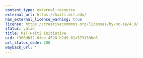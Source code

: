 ```yaml
---
content_type: external-resource
external_url: https://haiti.mit.edu/
has_external_license_warning: true
license: https://creativecommons.org/licenses/by-nc-sa/4.0/
status: valid
title: MIT-Haiti Initiative
uid: f300db32-0fde-4528-b2d9-61a573133bd6
url_status_code: 200
wayback_url: ''
---
```


